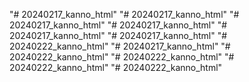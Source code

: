 "# 20240217_kanno_html" 
"# 20240217_kanno_html" 
"# 20240217_kanno_html" 
"# 20240217_kanno_html" 
"# 20240217_kanno_html" 
"# 20240217_kanno_html" 
"# 20240222_kanno_html" 
"# 20240217_kanno_html" 
"# 20240222_kanno_html" 
"# 20240222_kanno_html" 
"# 20240222_kanno_html" 
"# 20240222_kanno_html" 

